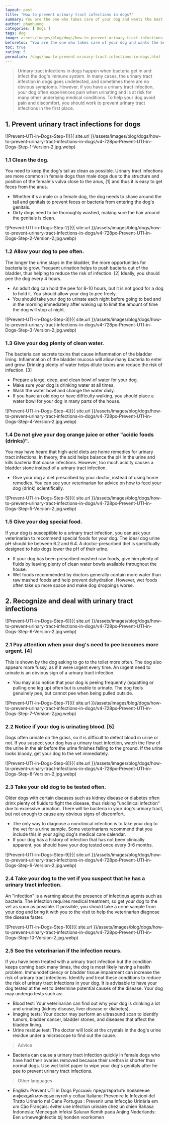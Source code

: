 ```yaml
---
layout: post
title: "How to prevent urinary tract infections in dogs?"
summary: You are the one who takes care of your dog and wants the best for your dog. Their health is largely determined by their food. However, there are so many food options, how do you choose the best for your dog. Here are some simple guidelines to help you decide what to feed your dog. While there are no best dog foods, there are certainly nutritionally better varieties.
author: phamhuong
categories: [ Dogs ]
tags: dog
image: assets/images/blog/dogs/how-to-prevent-urinary-tract-infections-in-dogs/v4-728px-Prevent-UTI-in-Dogs-Step-1-Version-2.jpg.webp
beforetoc: "You are the one who takes care of your dog and wants the best for your dog. Their health is largely determined by their food. However, there are so many food options, how do you choose the best for your dog. Here are some simple guidelines to help you decide what to feed your dog. While there are no best dog foods, there are certainly nutritionally better varieties."
toc: true
rating: 5
permalink: /dogs/how-to-prevent-urinary-tract-infections-in-dogs.html
---
```


> Urinary tract infections in dogs happen when bacteria get in and infect the dog's immune system. In many cases, the urinary tract infection in dogs goes undetected, and sometimes there are no obvious symptoms. However, if you have a urinary tract infection, your dog often experiences pain when urinating and is at risk for many other underlying medical conditions. To help your dog avoid pain and discomfort, you should work to prevent urinary tract infections in the first place.

## 1. Prevent urinary tract infections for dogs

![Prevent-UTI-in-Dogs-Step-1]({{ site.url }}/assets/images/blog/dogs/how-to-prevent-urinary-tract-infections-in-dogs/v4-728px-Prevent-UTI-in-Dogs-Step-1-Version-2.jpg.webp)

### 1.1 Clean the dog. 

You need to keep the dog's tail as clean as possible. Urinary tract infections are more common in female dogs than male dogs due to the structure and position of the female's vulva close to the anus, [1] and thus it is easy to get feces from the anus.
- Whether it's a male or a female dog, the dog needs to shave around the tail and genitals to prevent feces or bacteria from entering the dog's genitals.
- Dirty dogs need to be thoroughly washed, making sure the hair around the genitals is clean.

![Prevent-UTI-in-Dogs-Step-2]({{ site.url }}/assets/images/blog/dogs/how-to-prevent-urinary-tract-infections-in-dogs/v4-728px-Prevent-UTI-in-Dogs-Step-2-Version-2.jpg.webp)

### 1.2 Allow your dog to pee often. 

The longer the urine stays in the bladder, the more opportunities for bacteria to grow. Frequent urination helps to push bacteria out of the bladder, thus helping to reduce the risk of infection. [2] Ideally, you should pee the dog every 4 hours.
- An adult dog can hold the pee for 8-10 hours, but it is not good for a dog to hold it. You should allow your dog to pee freely.
- You should take your dog to urinate each night before going to bed and in the morning immediately after waking up to limit the amount of time the dog will stop at night.

![Prevent-UTI-in-Dogs-Step-3]({{ site.url }}/assets/images/blog/dogs/how-to-prevent-urinary-tract-infections-in-dogs/v4-728px-Prevent-UTI-in-Dogs-Step-3-Version-2.jpg.webp)

### 1.3 Give your dog plenty of clean water. 

The bacteria can secrete toxins that cause inflammation of the bladder lining. Inflammation of the bladder mucosa will allow many bacteria to enter and grow. Drinking plenty of water helps dilute toxins and reduce the risk of infection. [3]
- Prepare a large, deep, and clean bowl of water for your dog.
- Make sure your dog is drinking water at all times.
- Wash the water bowl and change the water daily.
- If you have an old dog or have difficulty walking, you should place a water bowl for your dog in many parts of the house.

![Prevent-UTI-in-Dogs-Step-4]({{ site.url }}/assets/images/blog/dogs/how-to-prevent-urinary-tract-infections-in-dogs/v4-728px-Prevent-UTI-in-Dogs-Step-4-Version-2.jpg.webp)

### 1.4 Do not give your dog orange juice or other "acidic foods (drinks)". 

You may have heard that high-acid diets are home remedies for urinary tract infections. In theory, the acid helps balance the pH in the urine and kills bacteria that cause infections. However, too much acidity causes a bladder stone instead of a urinary tract infection.
- Give your dog a diet prescribed by your doctor, instead of using home remedies. You can see your veterinarian for advice on how to feed your dog (drink) scientifically.

![Prevent-UTI-in-Dogs-Step-5]({{ site.url }}/assets/images/blog/dogs/how-to-prevent-urinary-tract-infections-in-dogs/v4-728px-Prevent-UTI-in-Dogs-Step-5-Version-2.jpg.webp)

### 1.5 Give your dog special food. 

If your dog is susceptible to a urinary tract infection, you can ask your veterinarian to recommend special foods for your dog. The ideal dog urine pH should be between 6.2 and 6.4. A doctor-prescribed diet is specifically designed to help dogs lower the pH of their urine.
- If your dog has been prescribed mashed raw foods, give him plenty of fluids by leaving plenty of clean water bowls available throughout the house.
- Wet foods recommended by doctors generally contain more water than raw mashed foods and help prevent dehydration. However, wet foods often take up more space and make dog droppings worse.

## 2. Recognize and deal with urinary tract infections

![Prevent-UTI-in-Dogs-Step-6]({{ site.url }}/assets/images/blog/dogs/how-to-prevent-urinary-tract-infections-in-dogs/v4-728px-Prevent-UTI-in-Dogs-Step-6-Version-2.jpg.webp)

### 2.1 Pay attention when your dog's need to pee becomes more urgent. [4] 

This is shown by the dog asking to go to the toilet more often. The dog also appears more fussy, as if it were urgent every time. An urgent need to urinate is an obvious sign of a urinary tract infection.
- You may also notice that your dog is peeing frequently (squatting or pulling one leg up) often but is unable to urinate. The dog feels genuinely pee, but cannot pee when being pulled outside.

![Prevent-UTI-in-Dogs-Step-7]({{ site.url }}/assets/images/blog/dogs/how-to-prevent-urinary-tract-infections-in-dogs/v4-728px-Prevent-UTI-in-Dogs-Step-7-Version-2.jpg.webp)

### 2.2 Notice if your dog is urinating blood. [5] 

Dogs often urinate on the grass, so it is difficult to detect blood in urine or not. If you suspect your dog has a urinary tract infection, watch the flow of the urine in the air before the urine finishes falling to the ground. If the urine looks bloody, get your dog to the vet immediately.

![Prevent-UTI-in-Dogs-Step-8]({{ site.url }}/assets/images/blog/dogs/how-to-prevent-urinary-tract-infections-in-dogs/v4-728px-Prevent-UTI-in-Dogs-Step-8-Version-2.jpg.webp)

### 2.3 Take your old dog to be tested often. 

Older dogs with certain diseases such as kidney disease or diabetes often drink plenty of fluids to fight the disease, thus risking "unclinical infection" due to excessive urination. There will be bacteria in your dog's urinary tract, but not enough to cause any obvious signs of discomfort.
- The only way to diagnose a nonclinical infection is to take your dog to the vet for a urine sample. Some veterinarians recommend that you include this in your aging dog's medical care calendar.
- If your dog has a history of infection that has not been clinically apparent, you should have your dog tested once every 3-6 months.

![Prevent-UTI-in-Dogs-Step-9]({{ site.url }}/assets/images/blog/dogs/how-to-prevent-urinary-tract-infections-in-dogs/v4-728px-Prevent-UTI-in-Dogs-Step-9-Version-2.jpg.webp)

### 2.4 Take your dog to the vet if you suspect that he has a urinary tract infection. 

An "infection" is a warning about the presence of infectious agents such as bacteria. The infection requires medical treatment, so get your dog to the vet as soon as possible. If possible, you should take a urine sample from your dog and bring it with you to the visit to help the veterinarian diagnose the disease faster.

![Prevent-UTI-in-Dogs-Step-10]({{ site.url }}/assets/images/blog/dogs/how-to-prevent-urinary-tract-infections-in-dogs/v4-728px-Prevent-UTI-in-Dogs-Step-10-Version-2.jpg.webp)

### 2.5 See the veterinarian if the infection recurs. 

If you have been treated with a urinary tract infection but the condition keeps coming back many times, the dog is most likely having a health problem. Immunodeficiency or bladder tissue impairment can increase the risk of urinary tract infections. Identify and treat these conditions to reduce the risk of urinary tract infections in your dog. It is advisable to have your dog tested at the vet to determine potential causes of the disease. Your dog may undergo tests such as:
- Blood test: Your veterinarian can find out why your dog is drinking a lot and urinating (kidney disease, liver disease or diabetes).
- Imaging tests: Your doctor may perform an ultrasound scan to identify tumors, bladder cancer, bladder stones, and diseases that affect the bladder lining.
- Urine residue test: The doctor will look at the crystals in the dog's urine residue under a microscope to find out the cause.

> Advice
- Bacteria can cause a urinary tract infection quickly in female dogs who have had their ovaries removed because their urethra is shorter than normal dogs. Use wet toilet paper to wipe your dog's genitals after he pee to prevent urinary tract infections.

> Other languages
- English: Prevent UTI in Dogs Русский: предотвратить появление инфекций мочевых путей у собак Italiano: Prevenire le Infezioni del Tratto Urinario nel Cane Portugus : Prevenir uma Infecção Urinária em um Cão Français: éviter une infection urinaire chez un chien Bahasa Indonesia: Mencegah Infeksi Saluran Kemih pada Anjing Nederlands: Een urineweginfectie bij honden voorkomen
